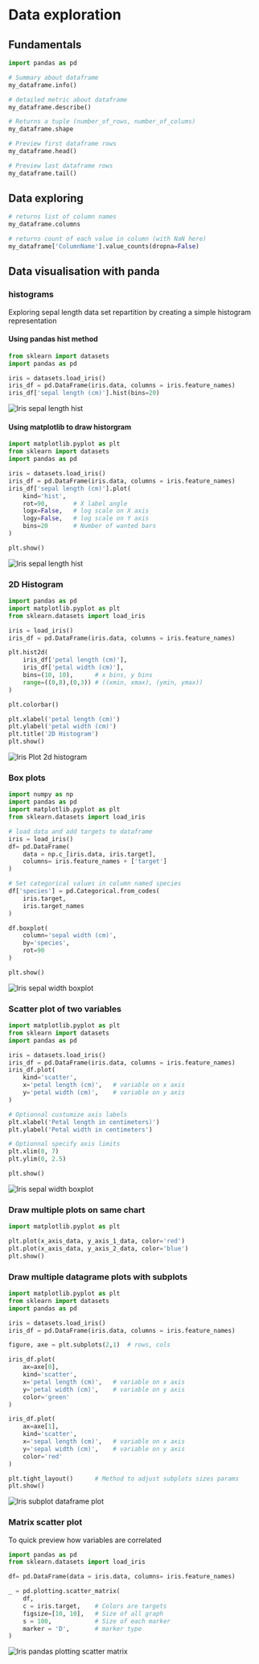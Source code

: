# Data exploration

## Fundamentals

```python
import pandas as pd

# Summary about dataframe
my_dataframe.info()

# detailed metric about dataframe
my_dataframe.describe()

# Returns a tuple (number_of_rows, number_of_colums)
my_dataframe.shape

# Preview first dataframe rows
my_dataframe.head()

# Preview last dataframe rows
my_dataframe.tail()

```

## Data exploring
```python
# returns list of column names
my_dataframe.columns

# returns count of each value in column (with NaN here)
my_dataframe['ColumnName'].value_counts(dropna=False)

```


## Data visualisation with panda

### histograms

Exploring sepal length data set repartition by creating a simple histogram representation

#### Using pandas hist method

```python
from sklearn import datasets
import pandas as pd

iris = datasets.load_iris()
iris_df = pd.DataFrame(iris.data, columns = iris.feature_names)
iris_df['sepal length (cm)'].hist(bins=20)
```

![Iris sepal length hist](https://github.com/Akrobate/data-science-python-guide/blob/master/assets/images/iris-sepal-length-pandas-hist-20-bins.png?raw=true)


#### Using matplotlib to draw historgram

```python
import matplotlib.pyplot as plt
from sklearn import datasets
import pandas as pd

iris = datasets.load_iris()
iris_df = pd.DataFrame(iris.data, columns = iris.feature_names)
iris_df['sepal length (cm)'].plot(
    kind='hist',
    rot=90,       # X label angle
    logx=False,   # log scale on X axis
    logy=False,   # log scale on Y axis
    bins=20       # Number of wanted bars
)

plt.show()
```

![Iris sepal length hist](https://github.com/Akrobate/data-science-python-guide/blob/master/assets/images/iris-sepal-length-matplotlib-hist-20-bins.png?raw=true)

### 2D Histogram

```python
import pandas as pd
import matplotlib.pyplot as plt
from sklearn.datasets import load_iris

iris = load_iris()
iris_df = pd.DataFrame(iris.data, columns = iris.feature_names)

plt.hist2d(
    iris_df['petal length (cm)'],
    iris_df['petal width (cm)'],
    bins=(10, 10),      # x bins, y bins
    range=((0,8),(0,3)) # ((xmin, xmax), (ymin, ymax))
)

plt.colorbar()

plt.xlabel('petal length (cm)')
plt.ylabel('petal width (cm)')
plt.title('2D Histogram')
plt.show()
```

![Iris Plot 2d histogram](https://github.com/Akrobate/data-science-python-guide/blob/master/assets/images/iris-plot-2dhist.png?raw=true)


### Box plots

```python
import numpy as np
import pandas as pd
import matplotlib.pyplot as plt
from sklearn.datasets import load_iris

# load data and add targets to dataframe
iris = load_iris()
df= pd.DataFrame(
    data = np.c_[iris.data, iris.target],
    columns= iris.feature_names + ['target']
)

# Set categorical values in column named species
df['species'] = pd.Categorical.from_codes(
    iris.target,
    iris.target_names
)

df.boxplot(
    column='sepal width (cm)',
    by='species',
    rot=90
)

plt.show()
```

![Iris sepal width boxplot](https://github.com/Akrobate/data-science-python-guide/blob/master/assets/images/iris-sepal-width-pandas-boxplot.png?raw=true)

### Scatter plot of two variables

```python
import matplotlib.pyplot as plt
from sklearn import datasets
import pandas as pd

iris = datasets.load_iris()
iris_df = pd.DataFrame(iris.data, columns = iris.feature_names)
iris_df.plot(
    kind='scatter',
    x='petal length (cm)',   # variable on x axis
    y='petal width (cm)',    # variable on y axis
)

# Optionnal custumize axis labels
plt.xlabel('Petal length in centimeters)')
plt.ylabel('Petal width in centimeters')

# Optionnal specify axis limits
plt.xlim(0, 7)
plt.ylim(0, 2.5)

plt.show()
```

![Iris sepal width boxplot](https://github.com/Akrobate/data-science-python-guide/blob/master/assets/images/iris-pandas-2-vars-scatter-plot.png?raw=true)


### Draw multiple plots on same chart

```python
import matplotlib.pyplot as plt

plt.plot(x_axis_data, y_axis_1_data, color='red')
plt.plot(x_axis_data, y_axis_2_data, color='blue')
plt.show()
```

### Draw multiple datagrame plots with subplots

```python
import matplotlib.pyplot as plt
from sklearn import datasets
import pandas as pd

iris = datasets.load_iris()
iris_df = pd.DataFrame(iris.data, columns = iris.feature_names)

figure, axe = plt.subplots(2,1)  # rows, cols

iris_df.plot(
    ax=axe[0],
    kind='scatter',
    x='petal length (cm)',   # variable on x axis
    y='petal width (cm)',    # variable on y axis
    color='green'
)

iris_df.plot(
    ax=axe[1],
    kind='scatter',
    x='sepal length (cm)',   # variable on x axis
    y='sepal width (cm)',    # variable on y axis
    color='red'
)

plt.tight_layout()      # Method to adjust subplots sizes params
plt.show()
```

![Iris subplot dataframe plot](https://github.com/Akrobate/data-science-python-guide/blob/master/assets/images/iris-subplot-dataframe-plot.png?raw=true)

### Matrix scatter plot

To quick preview how variables are correlated

```python
import pandas as pd
from sklearn.datasets import load_iris

df= pd.DataFrame(data = iris.data, columns= iris.feature_names)

_ = pd.plotting.scatter_matrix(
    df,
    c = iris.target,    # Colors are targets
    figsize=[10, 10],   # Size of all graph
    s = 100,            # Size of each marker
    marker = 'D',       # marker type
)

```
![Iris pandas plotting scatter matrix](https://github.com/Akrobate/data-science-python-guide/blob/master/assets/images/iris-pandas-matrix-scatter-plot.png?raw=true)


